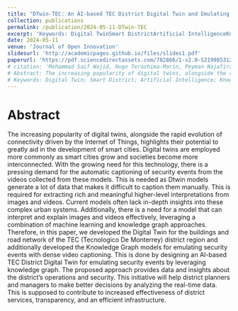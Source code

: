 ```yaml
---
title: "DTwin-TEC: An AI-based TEC District Digital Twin and Emulating Security Events by Leveraging Knowledge Graph Authors"
collection: publications
permalink: /publication/2024-05-11-DTwin-TEC
excerpt: 'Keywords: Digital TwinSmart DistrictArtificial IntelligenceKnowledge GraphDense Captioning'
date: 2024-05-11
venue: 'Journal of Open Innovation'
slidesurl: 'http://academicpages.github.io/files/slides1.pdf'
paperurl: 'https://pdf.sciencedirectassets.com/782866/1-s2.0-S2199853124X00025/1-s2.0-S219985312400091X/main.pdf?X-Amz-Security-Token=IQoJb3JpZ2luX2VjEAkaCXVzLWVhc3QtMSJIMEYCIQCEfXQn2FfGVlcmf5vrYe%2F3a%2BX5K0EtUvXOeQ4QzBanAQIhAODgWDQBL0ym%2FlhpoWjzvTYiRsHusS%2BfXSPWRyp7Dyx8KrwFCJH%2F%2F%2F%2F%2F%2F%2F%2F%2F%2FwEQBRoMMDU5MDAzNTQ2ODY1IgyT7DosBmkDuuvuOWEqkAUlSEEVBSYH2wR%2FHdWawEtkCe5KAEAW9DN7mU3vVmU11S0%2BO9kNzZm8rxGvXSSS8hr3YwdYYLEd18nYMgjrtTnvO5sCKwYnl92bj48NTDF4QKy1sM135HmQdO3y6CoMvYmST1d29sT93fa8Qx%2BSAUCoVZmbuX4qn9obqXAxkF3bjdelet2%2FpniyRNPkVpHKZz1sHD08LcQWK6i8oS1IY%2FS8sgGEfa4Wag48jN2S8omOTf5lj6XuvvHMetYH1wNZEZLW6WCUqumozk1Zyd8P3VWlsg0oY55QU9%2FUkgg4naUE1RfgsYGYpTO1c9ks31dfPr763%2FdF6dKppe59GDIKuMhmsf5woRukr%2BSKbhCVOnqMqObFPCfBN%2FNSuJdamDheTjJWErjhnxNjcjZF2o0%2Bx9EB2bFclvErD0AjXx6XWWZOEeByWM0mCa2wUR0cF0lPSY3hrncpa01h32IuaUY2xaM7mO%2FzchCljY7xUTuZUJVBtfO8Jnct2aap1lr6TwqYTBXb5WfMEPvktTunysE2s8ZNIPHYOK7k8IvFy2VyhsgCSa1UrxDipqOq2mcBq9D23JEGfAyoCcUx4dOb4AeOQq4RdJ0rPi4JYTudBkd2oIKpg76hXlWZdThnhHmvYlqZOVQnBNS1OdB78Zcs6%2BiGww7EUTMU6wjgbTcvzMI2RDi4xKdhML4LA3AYitfs1Lg3e3Gt%2FKVfKg%2FbN1pbkTVrc4hHgJoMrNrUdpfNRc%2BwrGEk145q%2B%2FCrDCYLCBY6dyvwDo%2FSIkr0N02YmttA%2FBsDdTMsYbY0WJsRDDR7HVgpL7ud46mu%2F3JJa%2BZlBB49uax%2BiGv4%2FEtIVfj2LHXxu%2BZrvLOctAE5kvrxOflYuObXTQJZiDDx1veyBjqwAXMe69Q1iFu7GCeaWiZLJTF2aYxY0pKRPPhDLa5%2FkWrosvsRYfZ2yJLcafSjnzZFqRdWg8CqBHx2XMPEtOFajo0RPlR41fp261ludTbCOQc%2FylKF1Ggd4q8RoKKQl4Lq2oUB2l24E9pwtlyuyiOfN61DgQM6QX%2F%2BPWHWIlaTjueZzP7D9pbo1YmjvJgzzQxzSqOTzHgGYWiyPdYcsDfys8OTeN59EhjPRJYlGaftmNpn&X-Amz-Algorithm=AWS4-HMAC-SHA256&X-Amz-Date=20240603T173848Z&X-Amz-SignedHeaders=host&X-Amz-Expires=300&X-Amz-Credential=ASIAQ3PHCVTYYOBKFECI%2F20240603%2Fus-east-1%2Fs3%2Faws4_request&X-Amz-Signature=65b107888600e0ea983eb8888a8dc63a078ab179f95d0d136dc892d90e262cf3&hash=bf1dee140de7dd5cecaa8c14df5b3b35127137da82041c3609313a8a60bcd81b&host=68042c943591013ac2b2430a89b270f6af2c76d8dfd086a07176afe7c76c2c61&pii=S219985312400091X&tid=spdf-1c409047-6ae3-4f35-a908-baa951aad1c3&sid=23c255aa6a91044dc87919e0f050a430e46agxrqa&type=client&tsoh=d3d3LnNjaWVuY2VkaXJlY3QuY29t&ua=1311565601515055550a&rr=88e1757dde802e34&cc=us'
# citation: 'Mohammad Saif Wajid, Hugo Terashima-Marin, Peyman Najafirad, Santiago Enrique Conant Pablos, Mohd Anas Wajid
# Abstract: The increasing popularity of digital twins, alongside the rapid evolution of connectivity driven by the Internet of Things, highlights their potential to greatly aid in the development of smart cities. Digital twins are employed more commonly as smart cities grow and societies become more interconnected. With the growing need for this technology, there is a pressing demand for the automatic captioning of security events from the videos collected from these models. This is needed as Dtwin models generate a lot of data that makes it difficult to caption them manually. This is required for extracting rich and meaningful higher-level interpretations from images and videos. Current models often lack in-depth insights into these complex urban systems. Additionally, there is a need for a model that can interpret and explain images and videos effectively, leveraging a combination of machine learning and knowledge graph approaches. Therefore, in this paper, we developed the Digital Twin for the buildings and road network of the TEC (Tecnologico De Monterrey) district region and additionally developed the Knowledge Graph models for emulating security events with dense video captioning. This is done by designing an AI-based TEC District Digital Twin for emulating security events by leveraging knowledge graph. The proposed approach provides data and insights about the district’s operations and security. This initiative will help district planners and managers to make better decisions by analyzing the real-time data. This is supposed to contribute to increased effectiveness of district services, transparency, and an efficient infrastructure.
# Keywords: Digital Twin; Smart District; Artificial Intelligence; Knowledge Graph; Dense Captioning'
---
```


# Abstract
The increasing popularity of digital twins, alongside the rapid evolution of connectivity driven by the Internet of Things, highlights their potential to greatly aid in the development of smart cities. Digital twins are employed more commonly as smart cities grow and societies become more interconnected. With the growing need for this technology, there is a pressing demand for the automatic captioning of security events from the videos collected from these models. This is needed as Dtwin models generate a lot of data that makes it difficult to caption them manually. This is required for extracting rich and meaningful higher-level interpretations from images and videos. Current models often lack in-depth insights into these complex urban systems. Additionally, there is a need for a model that can interpret and explain images and videos effectively, leveraging a combination of machine learning and knowledge graph approaches. Therefore, in this paper, we developed the Digital Twin for the buildings and road network of the TEC (Tecnologico De Monterrey) district region and additionally developed the Knowledge Graph models for emulating security events with dense video captioning. This is done by designing an AI-based TEC District Digital Twin for emulating security events by leveraging knowledge graph. The proposed approach provides data and insights about the district’s operations and security. This initiative will help district planners and managers to make better decisions by analyzing the real-time data. This is supposed to contribute to increased effectiveness of district services, transparency, and an efficient infrastructure.

